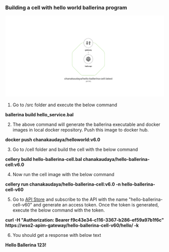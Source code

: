 ### Building a cell with hello world ballerina program

![Hello_Ballerina_Cell](resources/hello-ballerina-cell.png)

1) Go to /src folder and execute the below command

**ballerina build hello_service.bal** 

2) The above command will generate the ballerina executable and docker images in local docker repository. Push this image to docker hub.

**docker push chanakaudaya/helloworld:v6.0** 

3) Go to /cell folder and build the cell with the below command

**cellery build hello-ballerina-cell.bal chanakaudaya/hello-ballerina-cell:v6.0** 

4) Now run the cell image with the below command

**cellery run chanakaudaya/hello-ballerina-cell:v6.0 -n hello-ballerina-cell-v60** 

5) Go to [API Store](https://wso2-apim/store/) and subscribe to the API with the name "hello-ballerina-cell-v60" and generate an access token. Once the token is generated, execute the below command with the token.

**curl -H "Authorization: Bearer f9c43e34-c116-3367-b286-ef59a97b1f6c" https://wso2-apim-gateway/hello-ballerina-cell-v60/hello/ -k** 

6) You should get a response with below text

**Hello Ballerina 123!** 
